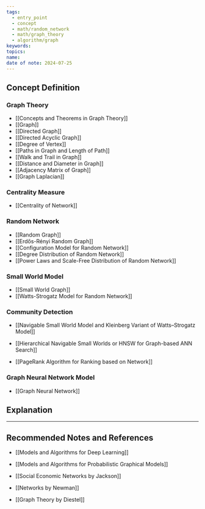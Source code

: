 ```yaml
---
tags:
  - entry_point
  - concept
  - math/random_network
  - math/graph_theory
  - algorithm/graph
keywords: 
topics: 
name: 
date of note: 2024-07-25
---
```


## Concept Definition


### Graph Theory

- [[Concepts and Theorems in Graph Theory]]
- [[Graph]]
- [[Directed Graph]]
- [[Directed Acyclic Graph]]
- [[Degree of Vertex]]
- [[Paths in Graph and Length of Path]]
- [[Walk and Trail in Graph]]
- [[Distance and Diameter in Graph]]
- [[Adjacency Matrix of Graph]]
- [[Graph Laplacian]]

### Centrality Measure

- [[Centrality of Network]]



### Random Network

- [[Random Graph]]
- [[Erdős-Rényi Random Graph]]
- [[Configuration Model for Random Network]]
- [[Degree Distribution of Random Network]]
- [[Power Laws and Scale-Free Distribution of Random Network]]


### Small World Model

- [[Small World Graph]]
- [[Watts-Strogatz Model for Random Network]]


### Community Detection


- [[Navigable Small World Model and Kleinberg Variant of Watts–Strogatz Model]]
- [[Hierarchical Navigable Small Worlds or HNSW for Graph-based ANN Search]]

- [[PageRank Algorithm for Ranking based on Network]]

### Graph Neural Network Model

- [[Graph Neural Network]]




## Explanation





-----------
##  Recommended Notes and References


- [[Models and Algorithms for Deep Learning]]
- [[Models and Algorithms for Probabilistic Graphical Models]]


- [[Social Economic Networks by Jackson]]
- [[Networks by Newman]]
- [[Graph Theory by Diestel]]